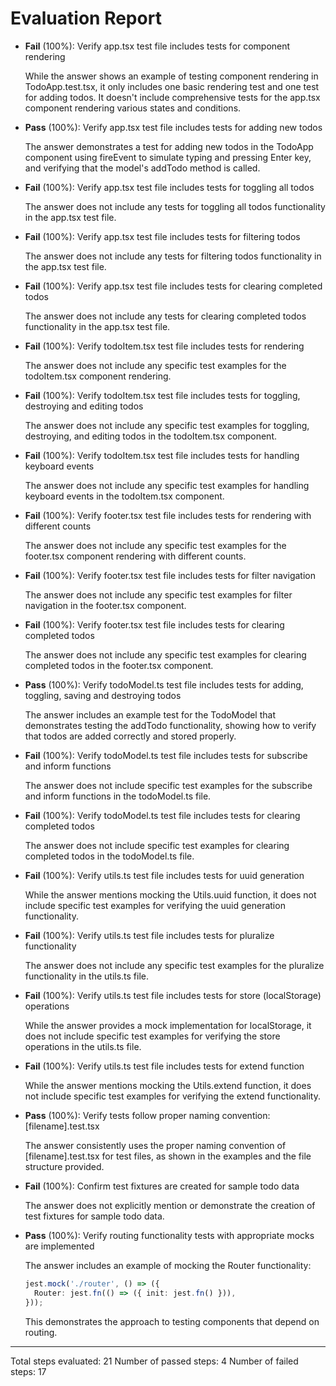 # Evaluation Report

- **Fail** (100%): Verify app.tsx test file includes tests for component rendering

    While the answer shows an example of testing component rendering in TodoApp.test.tsx, it only includes one basic rendering test and one test for adding todos. It doesn't include comprehensive tests for the app.tsx component rendering various states and conditions.

- **Pass** (100%): Verify app.tsx test file includes tests for adding new todos

    The answer demonstrates a test for adding new todos in the TodoApp component using fireEvent to simulate typing and pressing Enter key, and verifying that the model's addTodo method is called.

- **Fail** (100%): Verify app.tsx test file includes tests for toggling all todos

    The answer does not include any tests for toggling all todos functionality in the app.tsx test file.

- **Fail** (100%): Verify app.tsx test file includes tests for filtering todos

    The answer does not include any tests for filtering todos functionality in the app.tsx test file.

- **Fail** (100%): Verify app.tsx test file includes tests for clearing completed todos

    The answer does not include any tests for clearing completed todos functionality in the app.tsx test file.

- **Fail** (100%): Verify todoItem.tsx test file includes tests for rendering

    The answer does not include any specific test examples for the todoItem.tsx component rendering.

- **Fail** (100%): Verify todoItem.tsx test file includes tests for toggling, destroying and editing todos

    The answer does not include any specific test examples for toggling, destroying, and editing todos in the todoItem.tsx component.

- **Fail** (100%): Verify todoItem.tsx test file includes tests for handling keyboard events

    The answer does not include any specific test examples for handling keyboard events in the todoItem.tsx component.

- **Fail** (100%): Verify footer.tsx test file includes tests for rendering with different counts

    The answer does not include any specific test examples for the footer.tsx component rendering with different counts.

- **Fail** (100%): Verify footer.tsx test file includes tests for filter navigation

    The answer does not include any specific test examples for filter navigation in the footer.tsx component.

- **Fail** (100%): Verify footer.tsx test file includes tests for clearing completed todos

    The answer does not include any specific test examples for clearing completed todos in the footer.tsx component.

- **Pass** (100%): Verify todoModel.ts test file includes tests for adding, toggling, saving and destroying todos

    The answer includes an example test for the TodoModel that demonstrates testing the addTodo functionality, showing how to verify that todos are added correctly and stored properly.

- **Fail** (100%): Verify todoModel.ts test file includes tests for subscribe and inform functions

    The answer does not include specific test examples for the subscribe and inform functions in the todoModel.ts file.

- **Fail** (100%): Verify todoModel.ts test file includes tests for clearing completed todos

    The answer does not include specific test examples for clearing completed todos in the todoModel.ts file.

- **Fail** (100%): Verify utils.ts test file includes tests for uuid generation

    While the answer mentions mocking the Utils.uuid function, it does not include specific test examples for verifying the uuid generation functionality.

- **Fail** (100%): Verify utils.ts test file includes tests for pluralize functionality

    The answer does not include any specific test examples for the pluralize functionality in the utils.ts file.

- **Fail** (100%): Verify utils.ts test file includes tests for store (localStorage) operations

    While the answer provides a mock implementation for localStorage, it does not include specific test examples for verifying the store operations in the utils.ts file.

- **Fail** (100%): Verify utils.ts test file includes tests for extend function

    While the answer mentions mocking the Utils.extend function, it does not include specific test examples for verifying the extend functionality.

- **Pass** (100%): Verify tests follow proper naming convention: [filename].test.tsx

    The answer consistently uses the proper naming convention of [filename].test.tsx for test files, as shown in the examples and the file structure provided.

- **Fail** (100%): Confirm test fixtures are created for sample todo data

    The answer does not explicitly mention or demonstrate the creation of test fixtures for sample todo data.

- **Pass** (100%): Verify routing functionality tests with appropriate mocks are implemented

    The answer includes an example of mocking the Router functionality:
    ```typescript
    jest.mock('./router', () => ({
      Router: jest.fn(() => ({ init: jest.fn() })),
    }));
    ```
    This demonstrates the approach to testing components that depend on routing.

---

Total steps evaluated: 21
Number of passed steps: 4
Number of failed steps: 17